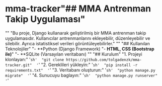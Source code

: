 # mma-tracker"## MMA Antrenman Takip Uygulaması" 
"" 
"Bu proje, Django kullanarak geliştirilmiş bir MMA antrenman takip uygulamasıdır. Kullanıcılar antrenmanlarını ekleyebilir, düzenleyebilir ve silebilir. Ayrıca istatistiksel verileri görüntüleyebilirler." 
"" 
"## Kullanılan Teknolojiler" 
"- **Python (Django Framework)
"- **HTML, CSS (Bootstrap ile)**" 
"- **SQLite (Varsayılan veritabanı)
"" 
"## Kurulum" 
"1. Projeyi klonlayan:" 
'```sh' 
"git clone https://github.com/tolgadenzk/mma-tracker.git" 
'```' 
"2. Gereklileri yükleyin:" 
'```sh' 
"pip install -r requirements.txt" 
'```' 
"3. Veritabanı oluşturun:" 
'```sh' 
"python manage.py migrate" 
'```' 
"4. Sunucuyu baglayın:" 
'```sh' 
"python manage.py runserver" 
'```' 
